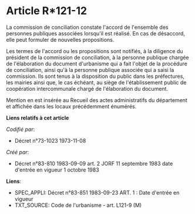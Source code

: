 # Article R*121-12

La commission de conciliation constate l'accord de l'ensemble des personnes publiques associées lorsqu'il est réalisé. En cas
de désaccord, elle peut formuler de nouvelles propositions.

Les termes de l'accord ou les propositions sont notifiés, à la diligence du président de la commission de conciliation, à la
personne publique chargée de l'élaboration du document d'urbanisme qui a fait l'objet de la procédure de conciliation, ainsi
qu'à la personne publique associée qui a saisi la commission. Ils sont tenus à la disposition du public dans les préfectures,
les mairies ainsi que, le cas échéant, au siège de l'établissement public de coopération intercommunale chargé de
l'élaboration du document.

Mention en est insérée au Recueil des actes administratifs du département et affichée dans les locaux précédemment énumérés.

**Liens relatifs à cet article**

_Codifié par_:

  - Décret n°73-1023 1973-11-08

_Créé par_:

  - Décret n°83-810 1983-09-09 art. 2 JORF 11 septembre 1983 date d'entrée en vigueur  1 octobre 1983

**Liens**:

  - SPEC_APPLI: Décret n°83-851 1983-09-23 ART. 1 : Date d'entrée en vigueur
  - TXT_SOURCE: Code de l'urbanisme - art. L121-9 (M)
